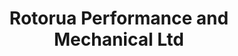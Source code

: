 ---
title: "Rotorua Performance and Mechanical Ltd"
url: /rotorua/rotorua-performance-and-mechanical-ltd/
shop: car repair
---
